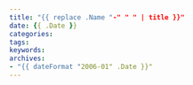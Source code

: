 ```yaml
---
title: "{{ replace .Name "-" " " | title }}"
date: {{ .Date }}
categories: 
tags: 
keywords: 
archives:
- "{{ dateFormat "2006-01" .Date }}"
---
```

